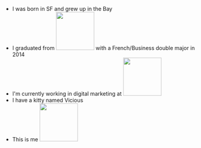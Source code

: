 + I was born in SF and grew up in the Bay
+ I graduated from <img src="https://upload.wikimedia.org/wikipedia/commons/thumb/0/03/Cal_logo.png/230px-Cal_logo.png" width=100> with a French/Business double major in 2014 
+ I'm currently working in digital marketing at <img src="http://www.underconsideration.com/brandnew/archives/credit_karma_logo_animation.gif" width=100>
+ I have a kitty named Vicious 
+ This is me <img src="https://scontent-iad3-1.xx.fbcdn.net/v/t1.0-9/13434827_10154058866675873_4124615198520877715_n.jpg?oh=72a3475b491fed3be59e49d3dbd4a08f&oe=59447C15" width=100>
